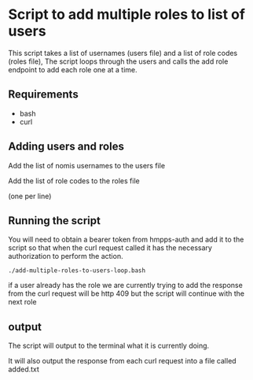 # Script to add multiple roles to list of users

This script takes a list of usernames (users file) and a list of role codes (roles file), 
The script loops through the users and calls the add role endpoint to add each role one 
at a time.

## Requirements

* bash
* curl

## Adding users and roles

Add the list of nomis usernames to the users file

Add the list of role codes to the roles file

(one per line)

## Running the script

You will need to obtain a bearer token from hmpps-auth and add it to the script so that 
when the curl request called it has the necessary authorization to perform the action.

```./add-multiple-roles-to-users-loop.bash```

if a user already has the role we are currently trying to add the response from the 
curl request will be http 409 but the script will continue with the next role 

## output

The script will output to the terminal what it is currently doing.

It will also output the response from each curl request into a file called added.txt